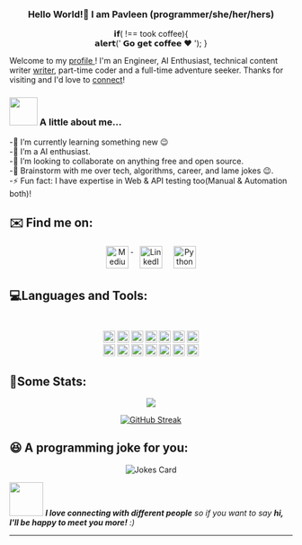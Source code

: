 ### <p align="center"> Hello World!👋 I am Pavleen (programmer/she/her/hers)  </p>
<p align="center"> 𝗶𝗳( !== took coffee){ <br>
𝗮𝗹𝗲𝗿𝘁(' 𝗚𝗼 𝗴𝗲𝘁 𝗰𝗼𝗳𝗳𝗲𝗲 ❤️ ');
} </p>

<p> Welcome to my <a href = "https://pavleen14.github.io/pavleen-kaur/"> profile </a>! I'm an Engineer, AI Enthusiast, technical content writer <a href="https://medium.com/@k.pavleen/about">writer</a>, part-time coder and a full-time adventure seeker. Thanks for visiting and I'd love to <a href="https://www.linkedin.com/in/pavleenkaur14/">connect</a>!</p>

### <img src="https://media.giphy.com/media/VgCDAzcKvsR6OM0uWg/giphy.gif" width="50"> A little about me...  

-🔭 I’m currently learning something new 😉 <br>
-🌱 I’m a AI enthusiast. <br>
-👯 I’m looking to collaborate on anything free and open source. <br>
-💬 Brainstorm with me over tech, algorithms, career, and lame jokes 😉.<br>
-⚡ Fun fact: I have expertise in Web & API testing too(Manual & Automation both)!

## ✉️ Find me on:


<p align="center">
 <a href="https://medium.com/@k.pavleen/about" target="_blank" rel="noopener noreferrer"> <img src="https://cdn.jsdelivr.net/npm/simple-icons@3.13.0/icons/medium.svg" alt="Medium" height="40" style="vertical-align:top; margin:4px"> </a>&nbsp
 <a href="https://www.linkedin.com/in/pavleenkaur14/" target="_blank" rel="noopener noreferrer"> <img src="https://cdn.jsdelivr.net/npm/simple-icons@v3/icons/linkedin.svg" alt="LinkedIn" height="40" style="vertical-align:top; margin:4px"></a> &nbsp
 <a href="mailto:pavleen1128@gmail.com"> <img src="https://cdn.jsdelivr.net/npm/simple-icons@v3/icons/gmail.svg" alt="Python" height="40" style="vertical-align:top; margin:4px"></a>
</p>

## :computer:Languages and Tools: <br><br>

<p align="center">
<a href="https://www.python.org/" title="Python"><img src="https://github.com/get-icon/geticon/raw/master/icons/python.svg" alt="Python" width="21px" height="21px"></a>
<a href="https://www.djangoproject.com/" title="Django"><img src="https://github.com/get-icon/geticon/raw/master/icons/django.svg" alt="Django" width="21px" height="21px"></a>
<a href="https://www.java.com/" title="Java"><img src="https://github.com/get-icon/geticon/raw/master/icons/java.svg" alt="Java" width="21px" height="21px"></a>
<a href="https://en.wikipedia.org/wiki/C_(programming_language)" title="C"><img src="https://github.com/get-icon/geticon/raw/master/icons/c.svg" alt="C" width="21px" height="21px"></a>
<a href="https://isocpp.org/" title="C++"><img src="https://github.com/get-icon/geticon/raw/master/icons/c-plusplus.svg" alt="C++" width="21px" height="21px"></a>
<a href="https://www.postgresql.org/" title="PostgreSQL"><img src="https://github.com/get-icon/geticon/raw/master/icons/postgresql.svg" alt="PostgreSQL" width="21px" height="21px"></a>
<a href="https://dev.mysql.com/" title="MySQL"><img src="https://github.com/get-icon/geticon/raw/master/icons/mysql.svg" alt="MySQL" width="21px" height="21px"></a><br>
<a href="https://www.w3.org/TR/html5/" title="HTML5"><img src="https://github.com/get-icon/geticon/raw/master/icons/html-5.svg" alt="HTML5" width="21px" height="21px"></a>
<a href="https://www.w3.org/TR/CSS/" title="CSS3"><img src="https://github.com/get-icon/geticon/raw/master/icons/css-3.svg" alt="CSS3" width="21px" height="21px"></a>
<a href="https://pandas.pydata.org/" title="pandas"><img src="https://github.com/get-icon/geticon/raw/master/icons/pandas-icon.svg" alt="pandas" width="21px" height="21px"></a>
<a href="https://numpy.org/" title="NumPy"><img src="https://github.com/get-icon/geticon/raw/master/icons/numpy-icon.svg" alt="NumPy" width="21px" height="21px"></a>
<a href="https://code.visualstudio.com/" title="Visual Studio Code"><img src="https://github.com/get-icon/geticon/raw/master/icons/visual-studio-code.svg" alt="Visual Studio Code" width="21px" height="21px"></a>
<a href="https://www.sublimetext.com/" title="Sublime Text"><img src="https://github.com/get-icon/geticon/raw/master/icons/sublime-text.svg" alt="Sublime Text" width="21px" height="21px"></a>
<a href="https://www.firebase.com/" title="Firebase"><img src="https://github.com/get-icon/geticon/raw/master/icons/firebase.svg" alt="Firebase" width="21px" height="21px"></a>
</p>


## :crossed_fingers:Some Stats: <br>

<div align = center>
<img src = "https://github-readme-stats.vercel.app/api?username=pavleen14&show_icons=true&count_private=true&theme=radical">
 
 <!--
[![Visits Badge](https://badges.pufler.dev/visits/pavleen14/pavleen14)](https://badges.pufler.dev) 
[![Years Badge](https://badges.pufler.dev/years/pavleen14)](https://badges.pufler.dev)
[![Repos Badge](https://badges.pufler.dev/repos/pavleen14)](https://badges.pufler.dev)
[![HitCount](https://hits.dwyl.com/pavleen14/https://githubcom/pavleen14/pavleen14/.svg?style=flat-square)](http://hits.dwyl.com/pavleen14/https://githubcom/pavleen14/pavleen14/)-->
 
 [![GitHub Streak](https://github-readme-streak-stats.herokuapp.com/?user=pavleen14&theme=radical)](https://git.io/streak-stats)
 
 
 
 
<!-- [![Pavleen's github activity graph](https://activity-graph.herokuapp.com/graph?username=pavleen14&theme=redical)](https://github.com/pavleen14/github-readme-activity-graph)-->


</div> 



## 😆 A programming joke for you: <br>

<div align = center>
 
![Jokes Card](https://readme-jokes.vercel.app/api)



</div>
 
 
<!--
## :zany_face:A programming joke for you: <br>
<p align="center">
HTML
<img src="https://readme-jokes.vercel.app/api" alt="Jokes Card" />
-->
</p>
<!--
<img height="120" alt="Thanks for visiting my profile" width="100%" src="https://raw.githubusercontent.com/BrunnerLivio/brunnerlivio/master/images/marquee.svg" />-->

<img src="https://media.giphy.com/media/LnQjpWaON8nhr21vNW/giphy.gif" width="60"> <em><b>I love connecting with different people</b> so if you want to say <b>hi, I'll be happy to meet you more!</b> :)</em>

---

<!--
**pavleen14/pavleen14** is a ✨ _special_ ✨ repository because its `README.md` (this file) appears on your GitHub profile.

Here are some ideas to get you started:

- 🔭 I’m currently working on ...
- 🌱 I’m currently learning ...
- 👯 I’m looking to collaborate on ...
- 🤔 I’m looking for help with ...
- 💬 Ask me about ...
- 📫 How to reach me: ...
- 😄 Pronouns: ...
- ⚡ Fun fact: ...
-->
